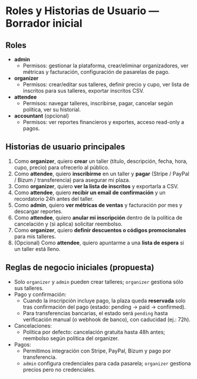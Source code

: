 # Roles y Historias de Usuario — Borrador inicial

## Roles
- **admin**
  - Permisos: gestionar la plataforma, crear/eliminar organizadores, ver métricas y facturación, configuración de pasarelas de pago.
- **organizer**
  - Permisos: crear/editar sus talleres, definir precio y cupo, ver lista de inscritos para sus talleres, exportar inscritos CSV.
- **attendee**
  - Permisos: navegar talleres, inscribirse, pagar, cancelar según política, ver su historial.
- **accountant** (opcional)
  - Permisos: ver reportes financieros y exportes, acceso read-only a pagos.

## Historias de usuario principales
1. Como **organizer**, quiero **crear** un taller (título, descripción, fecha, hora, cupo, precio) para ofrecerlo al público.  
2. Como **attendee**, quiero **inscribirme** en un taller y **pagar** (Stripe / PayPal / Bizum / transferencia) para asegurar mi plaza.  
3. Como **organizer**, quiero **ver la lista de inscritos** y exportarla a CSV.  
4. Como **attendee**, quiero **recibir un email de confirmación** y un recordatorio 24h antes del taller.  
5. Como **admin**, quiero **ver métricas de ventas** y facturación por mes y descargar reportes.  
6. Como **attendee**, quiero **anular mi inscripción** dentro de la política de cancelación y (si aplica) solicitar reembolso.  
7. Como **organizer**, quiero **definir descuentos o códigos promocionales** para mis talleres.  
8. (Opcional) Como **attendee**, quiero apuntarme a una **lista de espera** si un taller está lleno.

## Reglas de negocio iniciales (propuesta)
- Solo `organizer` y `admin` pueden crear talleres; `organizer` gestiona sólo sus talleres.  
- Pago y confirmación:
  - Cuando la inscripción incluye pago, la plaza queda **reservada** solo tras confirmación del pago (estado: pending → paid → confirmed).  
  - Para transferencias bancarias, el estado será `pending` hasta verificación manual (o webhook de banco), con caducidad (ej.: 72h).  
- Cancelaciones:
  - Política por defecto: cancelación gratuita hasta 48h antes; reembolso según política del organizer.  
- Pagos:
  - Permitimos integración con Stripe, PayPal, Bizum y pago por transferencia.  
  - `admin` configura credenciales para cada pasarela; `organizer` gestiona precios pero no credenciales.
